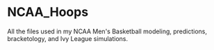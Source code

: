# NCAA_Hoops
All the files used in my NCAA Men's Basketball modeling, predictions, bracketology, and Ivy League simulations.

